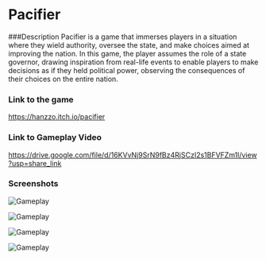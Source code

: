 # Pacifier

###Description 
Pacifier is a game that immerses players in a situation where they wield authority, oversee the state, and make choices aimed at improving the nation. In this game, the player assumes the role of a state governor, drawing inspiration from real-life events to enable players to make decisions as if they held political power, observing the consequences of their choices on the entire nation.

### Link to the game
https://hanzzo.itch.io/pacifier

### Link to Gameplay Video
https://drive.google.com/file/d/16KVvNj9SrN9fBz4RjSCzI2s1BFVFZm1l/view?usp=share_link

### Screenshots

![Gameplay](https://img.itch.zone/aW1hZ2UvMjMxODY5OS8xMzczNjMzNy5wbmc=/original/Kh%2F1XF.png)

![Gameplay](https://img.itch.zone/aW1hZ2UvMjMxODY5OS8xMzczNjMzOC5wbmc=/original/aZ8BQP.png)

![Gameplay](https://img.itch.zone/aW1hZ2UvMjMxODY5OS8xMzczNjMzOS5wbmc=/original/6Y9edC.png)

![Gameplay](https://img.itch.zone/aW1hZ2UvMjMxODY5OS8xMzczNjM0MC5wbmc=/original/19RXvq.png)

